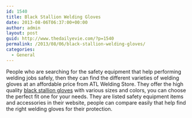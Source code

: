 ```yaml
---
id: 1540
title: Black Stallion Welding Gloves
date: 2013-08-06T06:37:00+00:00
author: admin
layout: post
guid: http://www.thedailyevie.com/?p=1540
permalink: /2013/08/06/black-stallion-welding-gloves/
categories:
  - General
---
```

People who are searching for the safety equipment that help performing welding jobs safely, then they can find the different varieties of welding gloves at an affordable price from ATL Welding Store. They offer the high quality [black stallion gloves](http://www.atlweldingsupply.com/Black-Stallion-Welding-Gloves_c_736.html) with various sizes and colors, you can choose the perfect fit one for your needs. They are listed safety equipment items and accessories in their website, people can compare easily that help find the right welding gloves for their protection.